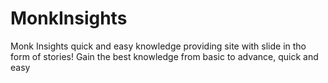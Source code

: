 # MonkInsights
Monk Insights quick and easy knowledge providing site with slide in tho form of stories!  Gain the best knowledge from basic to advance, quick and easy
